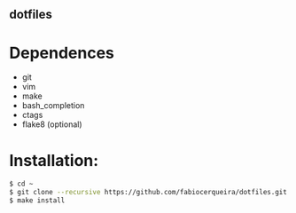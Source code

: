 dotfiles
--------


# Dependences

- git
- vim
- make
- bash_completion
- ctags
- flake8 (optional)


# Installation:
```bash
$ cd ~
$ git clone --recursive https://github.com/fabiocerqueira/dotfiles.git
$ make install
```
